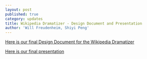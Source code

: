 ```yaml
---
layout: post
published: true
category: updates
title: Wikipedia Dramatizer - Design Document and Presentation
author: 'Will Freudenheim, Shiyi Peng'
---
```

[Here is our final Design Document for the Wikipedia Dramatizer](https://docs.google.com/document/d/1gI0SvFTm-4GPkNN17QYW_8006Qmow1kMv3l-Rg7hBZc/edit#)

[Here is our final presentation](https://docs.google.com/presentation/d/1DvehVYZRp_jCEBFCQjjYD8jG-HwWeKZ2AywqJx4d2ko/edit?usp=sharing)
